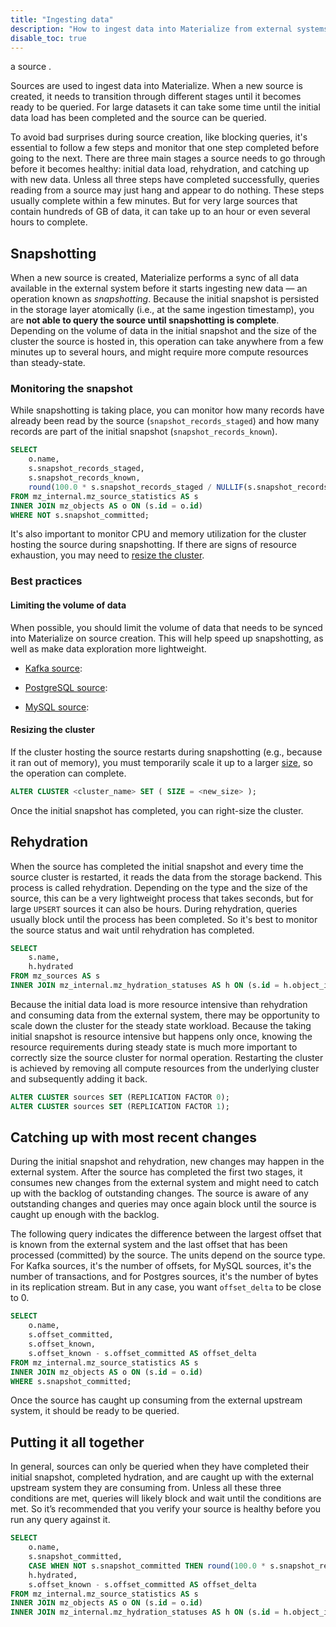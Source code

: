 ```yaml
---
title: "Ingesting data"
description: "How to ingest data into Materialize from external systems."
disable_toc: true
---
```


a source [](). 

Sources are used to ingest data into Materialize. When a new source is created, it needs to transition through different stages until it becomes ready to be queried. For large datasets it can take some time until the initial data load has been completed and the source can be queried.

To avoid bad surprises during source creation, like blocking queries, it's essential to follow a few steps and monitor that one step completed before going to the next. There are three main stages a source needs to go through before it becomes healthy: initial data load, rehydration, and catching up with new data. Unless all three steps have completed successfully, queries reading from a source may just hang and appear to do nothing. These steps usually complete within a few minutes. But for very large sources that contain hundreds of GB of data, it can take up to an hour or even several hours to complete.

## Snapshotting

[//]: # "TODO(morsapaes) If we decide to include screenshots of the console in
this section, we should also adapt ingest-data/troubleshooting for
consistency."

When a new source is created, Materialize performs a sync of all data available
in the external system before it starts ingesting new data — an operation known
as _snapshotting_. Because the initial snapshot is persisted in the storage
layer atomically (i.e., at the same ingestion timestamp), you are **not able to
query the source until snapshotting is complete**. Depending on the volume of
data in the initial snapshot and the size of the cluster the source is hosted
in, this operation can take anywhere from a few minutes up to several hours,
and might require more compute resources than steady-state.

### Monitoring the snapshot

While snapshotting is taking place, you can monitor how many records have
already been read by the source (`snapshot_records_staged`) and how many
records are part of the initial snapshot (`snapshot_records_known`).

```sql
SELECT
	o.name,
	s.snapshot_records_staged,
	s.snapshot_records_known,
	round(100.0 * s.snapshot_records_staged / NULLIF(s.snapshot_records_known, 0), 2) AS snapshot_completed_pct
FROM mz_internal.mz_source_statistics AS s
INNER JOIN mz_objects AS o ON (s.id = o.id)
WHERE NOT s.snapshot_committed;
```

It's also important to monitor CPU and memory utilization for the cluster
hosting the source during snapshotting. If there are signs of resource
exhaustion, you may need to [resize the cluster](#resizing-the-cluster).

### Best practices

#### Limiting the volume of data

When possible, you should limit the volume of data that needs to be synced into
Materialize on source creation. This will help speed up snapshotting, as well
as make data exploration more lightweight.

* [Kafka source]():

* [PostgreSQL source]():

* [MySQL source]():

#### Resizing the cluster

If the cluster hosting the source restarts during snapshotting (e.g., because it
ran out of memory), you must temporarily scale it up to a larger [size](https://materialize.com/docs/sql/create-cluster/#size),
so the operation can complete.

```sql
ALTER CLUSTER <cluster_name> SET ( SIZE = <new_size> );
```

Once the initial snapshot has completed, you can right-size the cluster.

## Rehydration

When the source has completed the initial snapshot and every time the source cluster is restarted, it reads the data from the storage backend. This process is called rehydration. Depending on the type and the size of the source, this can be a very lightweight process that takes seconds, but for large `UPSERT` sources it can also be hours. During rehydration, queries usually block until the process has been completed. So it's best to monitor the source status and wait until rehydration has completed.

```sql
SELECT
	s.name,
	h.hydrated
FROM mz_sources AS s
INNER JOIN mz_internal.mz_hydration_statuses AS h ON (s.id = h.object_id);
```

Because the initial data load is more resource intensive than rehydration and consuming data from the external system, there may be opportunity to scale down the cluster for the steady state workload. Because the taking initial snapshot is resource intensive but happens only once, knowing the resource requirements during steady state is much more important to correctly size the source cluster for normal operation. Restarting the cluster is achieved by removing all compute resources from the underlying cluster and subsequently adding it back.

```sql
ALTER CLUSTER sources SET (REPLICATION FACTOR 0);
ALTER CLUSTER sources SET (REPLICATION FACTOR 1);
```

## Catching up with most recent changes

During the initial snapshot and rehydration, new changes may happen in the external system. After the source has completed the first two stages, it consumes new changes from the external system and might need to catch up with the backlog of outstanding changes. The source is aware of any outstanding changes and queries may once again block until the source is caught up enough with the backlog.

The following query indicates the difference between the largest offset that is known from the external system and the last offset that has been processed (committed) by the source. The units depend on the source type. For Kafka sources, it's the number of offsets, for MySQL sources, it's the number of transactions, and for Postgres sources, it's the number of bytes in its replication stream. But in any case, you want `offset_delta` to be close to 0.

```sql
SELECT
	o.name,
	s.offset_committed,
	s.offset_known,
	s.offset_known - s.offset_committed AS offset_delta
FROM mz_internal.mz_source_statistics AS s
INNER JOIN mz_objects AS o ON (s.id = o.id)
WHERE s.snapshot_committed;
```

Once the source has caught up consuming from the external upstream system, it should be ready to be queried.

## Putting it all together

In general, sources can only be queried when they have completed their initial snapshot, completed hydration, and are caught up with the external upstream system they are consuming from. Unless all these three conditions are met, queries will likely block and wait until the conditions are met. So it’s recommended that you verify your source is healthy before you run any query against it.

```sql
SELECT
	o.name,
	s.snapshot_committed,
	CASE WHEN NOT s.snapshot_committed THEN round(100.0 * s.snapshot_records_staged / NULLIF(s.snapshot_records_known, 0)) ELSE 100 END AS snapshot_completed_pct,
	h.hydrated,
	s.offset_known - s.offset_committed AS offset_delta
FROM mz_internal.mz_source_statistics AS s
INNER JOIN mz_objects AS o ON (s.id = o.id)
INNER JOIN mz_internal.mz_hydration_statuses AS h ON (s.id = h.object_id);
```
